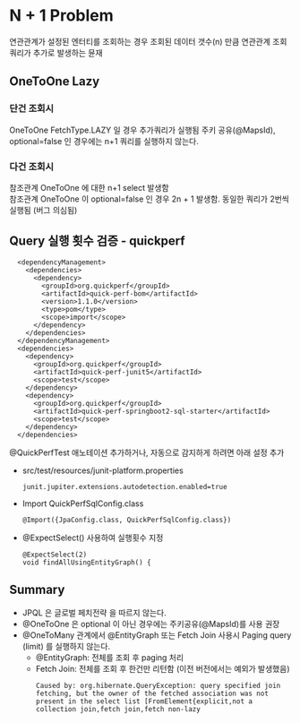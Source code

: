 # N + 1 Problem
연관관계가 설정된 엔터티를 조회하는 경우 조회된 데이터 갯수(n) 만큼 연관관계 조회쿼리가 추가로 발생하는 뮨재

## OneToOne Lazy
### 단건 조회시
OneToOne FetchType.LAZY 일 경우 추가쿼리가 실행됨
주키 공유(@MapsId), optional=false 인 경우에는 n+1 쿼리를 실행하지 않는다.

### 다건 조회시
참조관계 OneToOne 에 대한 n+1 select 발생함  
참조관계 OneToOne 이 optional=false 인 경우 2n + 1 발생함. 동일한 쿼리가 2번씩 실행됨 (버그 의심됨)


## Query 실행 횟수 검증 - quickperf
```
  <dependencyManagement>
    <dependencies>
      <dependency>
        <groupId>org.quickperf</groupId>
        <artifactId>quick-perf-bom</artifactId>
        <version>1.1.0</version>
        <type>pom</type>
        <scope>import</scope>
      </dependency>
    </dependencies>
  </dependencyManagement>
  <dependencies>
    <dependency>
      <groupId>org.quickperf</groupId>
      <artifactId>quick-perf-junit5</artifactId>
      <scope>test</scope>
    </dependency>
    <dependency>
      <groupId>org.quickperf</groupId>
      <artifactId>quick-perf-springboot2-sql-starter</artifactId>
      <scope>test</scope>
    </dependency>
  </dependencies>
```

@QuickPerfTest 애노테이션 추가하거나, 자동으로 감지하게 하려면 아래 설정 추가
- src/test/resources/junit-platform.properties
    ```
    junit.jupiter.extensions.autodetection.enabled=true
    ```

- Import QuickPerfSqlConfig.class
    ```
    @Import({JpaConfig.class, QuickPerfSqlConfig.class})
    ```

- @ExpectSelect() 사용하여 실행횟수 지정
    ```
    @ExpectSelect(2)
    void findAllUsingEntityGraph() {
    ```



## Summary
- JPQL 은 글로벌 페치전략 을 따르지 않는다.
- @OneToOne 은 optional 이 아닌 경우에는 주키공유(@MapsId)를 사용 권장
- @OneToMany 관계에서 @EntityGraph 또는 Fetch Join 사용시 Paging query (limit) 를 실행하지 않는다.
  - @EntityGraph: 전체를 조회 후 paging 처리
  - Fetch Join: 전체를 조회 후 한건만 리턴함 (이전 버전에서는 예외가 발생했음)
    ```text
    Caused by: org.hibernate.QueryException: query specified join fetching, but the owner of the fetched association was not present in the select list [FromElement{explicit,not a collection join,fetch join,fetch non-lazy
    ```


